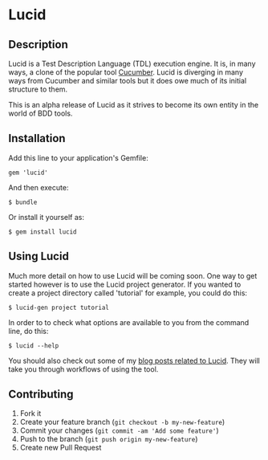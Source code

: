 Lucid
=====

Description
-----------

Lucid is a Test Description Language (TDL) execution engine. It is, in many ways, a clone of the popular tool [Cucumber](http://cukes.info/). Lucid is diverging in many ways from Cucumber and similar tools but it does owe much of its initial structure to them.

This is an alpha release of Lucid as it strives to become its own entity in the world of BDD tools.


Installation
------------

Add this line to your application's Gemfile:

    gem 'lucid'

And then execute:

    $ bundle

Or install it yourself as:

    $ gem install lucid


Using Lucid
-----------

Much more detail on how to use Lucid will be coming soon. One way to get started however is to use the Lucid project generator. If you wanted to create a project directory called 'tutorial' for example, you could do this:

    $ lucid-gen project tutorial

In order to to check what options are available to you from the command line, do this:

    $ lucid --help

You should also check out some of my [blog posts related to Lucid](http://testerstories.com/?cat=24). They will take you through workflows of using the tool.


Contributing
------------

1. Fork it
2. Create your feature branch (`git checkout -b my-new-feature`)
3. Commit your changes (`git commit -am 'Add some feature'`)
4. Push to the branch (`git push origin my-new-feature`)
5. Create new Pull Request
